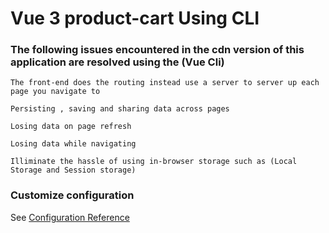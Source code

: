 # Vue 3 product-cart Using  CLI

### The following issues encountered in the cdn version of this application are resolved using the (Vue Cli)

```
The front-end does the routing instead use a server to server up each page you navigate to
```
```
Persisting , saving and sharing data across pages
```
```
Losing data on page refresh
```
```
Losing data while navigating 
```
```
Illiminate the hassle of using in-browser storage such as (Local Storage and Session storage)
```
### Customize configuration
See [Configuration Reference](https://cli.vuejs.org/config/)
